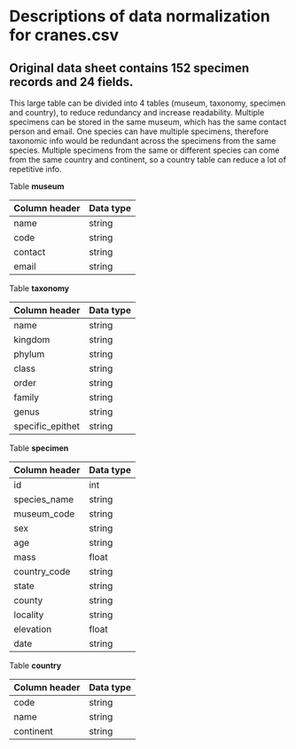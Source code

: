 # Descriptions of data normalization for cranes.csv
## Original data sheet contains 152 specimen records and 24 fields.

This large table can be divided into 4 tables (museum, taxonomy, specimen and country), to reduce redundancy and increase readability.
Multiple specimens can be stored in the same museum, which has the same contact person and email.
One species can have multiple specimens, therefore taxonomic info would be redundant across the specimens from the same species.
Multiple specimens from the same or different species can come from the same country and continent, so a country table can reduce a lot of repetitive info.

Table **museum** 

Column header | Data type
--------------|----------
name | string
code | string
contact | string
email | string


Table **taxonomy**

Column header | Data type
--------------|----------
name | string
kingdom | string
phylum  | string
class | string
order | string
family | string
genus | string
specific_epithet | string


Table **specimen**

Column header | Data type
--------------|----------
id | int
species_name | string
museum_code | string
sex | string
age | string
mass | float
country_code | string
state | string
county | string
locality | string
elevation | float
date | string


Table **country**

Column header | Data type
--------------|----------
code | string
name | string
continent | string
